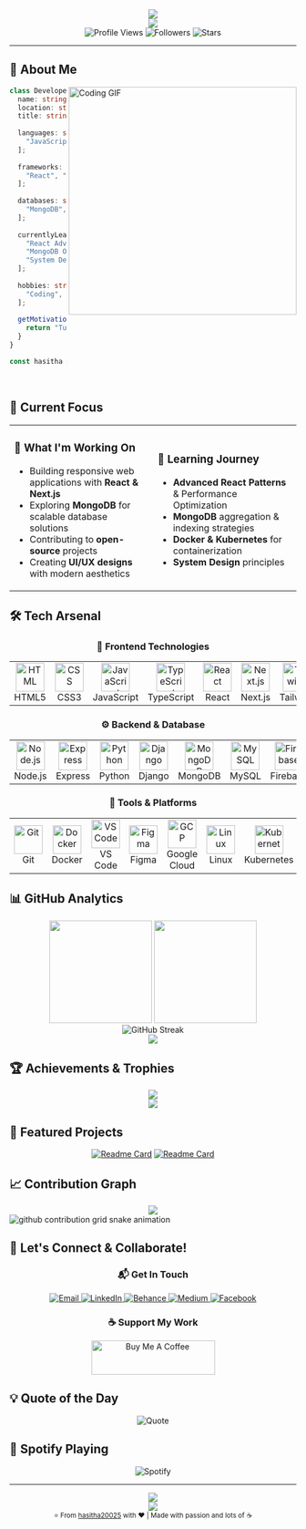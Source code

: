 <div align="center">
  <img src="https://capsule-render.vercel.app/api?type=waving&color=gradient&customColorList=6,11,20&height=180&section=header&text=Hasitha%20Dhananjaya&fontSize=42&fontColor=fff&animation=twinkling&fontAlignY=32"/>
</div>

<div align="center">
  <img src="https://readme-typing-svg.herokuapp.com?font=Orbitron&size=40&pause=1000&color=00D9FF&center=true&vCenter=true&width=600&height=100&lines=Frontend+Developer+%F0%9F%9A%80;React+%26+Next.js+Expert+%E2%9A%A1;Full+Stack+Enthusiast+%F0%9F%92%BB;UI%2FUX+Designer+%F0%9F%8E%A8;Always+Learning+%F0%9F%93%9A;Code+%2B+Coffee+%3D+Magic+%E2%98%95" />
</div>

<div align="center">
  <img src="https://komarev.com/ghpvc/?username=hasitha20025&label=Profile%20Views&color=00d9ff&style=for-the-badge" alt="Profile Views" />
  <img src="https://img.shields.io/github/followers/hasitha20025?label=Followers&style=for-the-badge&color=00d9ff&labelColor=black" alt="Followers" />
  <img src="https://img.shields.io/github/stars/hasitha20025?label=Stars&style=for-the-badge&color=00d9ff&labelColor=black" alt="Stars" />
</div>

---

## 🌟 About Me

<img align="right" alt="Coding GIF" width="400" src="https://raw.githubusercontent.com/adamalston/adamalston/master/assets/minion.gif">

```typescript
class Developer {
  name: string = "Hasitha Dhananjaya";
  location: string = "Sri Lanka 🇱🇰";
  title: string = "Frontend Developer";
  
  languages: string[] = [
    "JavaScript", "TypeScript", "Python", "PHP"
  ];
  
  frameworks: string[] = [
    "React", "Next.js", "Node.js", "Django"
  ];
  
  databases: string[] = [
    "MongoDB", "MySQL", "Firebase"
  ];
  
  currentlyLearning: string[] = [
    "React Advanced Patterns",
    "MongoDB Optimization",
    "System Design"
  ];
  
  hobbies: string[] = [
    "Coding", "Design", "Learning", "Coffee ☕"
  ];
  
  getMotivation(): string {
    return "Turning ideas into reality, one line of code at a time! 🚀";
  }
}

const hasitha = new Developer();
```

<br clear="right"/>

## 🎯 Current Focus

<table>
<tr>
<td width="50%">

### 🔭 What I'm Working On
- Building responsive web applications with **React & Next.js**
- Exploring **MongoDB** for scalable database solutions
- Contributing to **open-source** projects
- Creating **UI/UX designs** with modern aesthetics

</td>
<td width="50%">

### 🌱 Learning Journey
- **Advanced React Patterns** & Performance Optimization
- **MongoDB** aggregation & indexing strategies  
- **Docker & Kubernetes** for containerization
- **System Design** principles

</td>
</tr>
</table>

## 🛠️ Tech Arsenal

<div align="center">

### 🎨 Frontend Technologies
<table>
<tr>
<td align="center" width="100">
<img src="https://skillicons.dev/icons?i=html" width="50" height="50" alt="HTML" />
<br>HTML5
</td>
<td align="center" width="100">
<img src="https://skillicons.dev/icons?i=css" width="50" height="50" alt="CSS" />
<br>CSS3
</td>
<td align="center" width="100">
<img src="https://skillicons.dev/icons?i=js" width="50" height="50" alt="JavaScript" />
<br>JavaScript
</td>
<td align="center" width="100">
<img src="https://skillicons.dev/icons?i=ts" width="50" height="50" alt="TypeScript" />
<br>TypeScript
</td>
<td align="center" width="100">
<img src="https://skillicons.dev/icons?i=react" width="50" height="50" alt="React" />
<br>React
</td>
<td align="center" width="100">
<img src="https://skillicons.dev/icons?i=nextjs" width="50" height="50" alt="Next.js" />
<br>Next.js
</td>
<td align="center" width="100">
<img src="https://skillicons.dev/icons?i=tailwind" width="50" height="50" alt="Tailwind" />
<br>Tailwind
</td>
</tr>
</table>

### ⚙️ Backend & Database
<table>
<tr>
<td align="center" width="100">
<img src="https://skillicons.dev/icons?i=nodejs" width="50" height="50" alt="Node.js" />
<br>Node.js
</td>
<td align="center" width="100">
<img src="https://skillicons.dev/icons?i=express" width="50" height="50" alt="Express" />
<br>Express
</td>
<td align="center" width="100">
<img src="https://skillicons.dev/icons?i=python" width="50" height="50" alt="Python" />
<br>Python
</td>
<td align="center" width="100">
<img src="https://skillicons.dev/icons?i=django" width="50" height="50" alt="Django" />
<br>Django
</td>
<td align="center" width="100">
<img src="https://skillicons.dev/icons?i=mongodb" width="50" height="50" alt="MongoDB" />
<br>MongoDB
</td>
<td align="center" width="100">
<img src="https://skillicons.dev/icons?i=mysql" width="50" height="50" alt="MySQL" />
<br>MySQL
</td>
<td align="center" width="100">
<img src="https://skillicons.dev/icons?i=firebase" width="50" height="50" alt="Firebase" />
<br>Firebase
</td>
</tr>
</table>

### 🔧 Tools & Platforms
<table>
<tr>
<td align="center" width="100">
<img src="https://skillicons.dev/icons?i=git" width="50" height="50" alt="Git" />
<br>Git
</td>
<td align="center" width="100">
<img src="https://skillicons.dev/icons?i=docker" width="50" height="50" alt="Docker" />
<br>Docker
</td>
<td align="center" width="100">
<img src="https://skillicons.dev/icons?i=vscode" width="50" height="50" alt="VS Code" />
<br>VS Code
</td>
<td align="center" width="100">
<img src="https://skillicons.dev/icons?i=figma" width="50" height="50" alt="Figma" />
<br>Figma
</td>
<td align="center" width="100">
<img src="https://skillicons.dev/icons?i=gcp" width="50" height="50" alt="GCP" />
<br>Google Cloud
</td>
<td align="center" width="100">
<img src="https://skillicons.dev/icons?i=linux" width="50" height="50" alt="Linux" />
<br>Linux
</td>
<td align="center" width="100">
<img src="https://skillicons.dev/icons?i=kubernetes" width="50" height="50" alt="Kubernetes" />
<br>Kubernetes
</td>
</tr>
</table>

</div>

## 📊 GitHub Analytics

<div align="center">
  <img height="180em" src="https://github-readme-stats-sigma-five.vercel.app/api?username=hasitha20025&show_icons=true&theme=react&hide_border=true&count_private=true&include_all_commits=true" />
  <img height="180em" src="https://github-readme-stats-sigma-five.vercel.app/api/top-langs/?username=hasitha20025&layout=compact&theme=react&hide_border=true&langs_count=8" />
</div>

<div align="center">
  <img src="https://streak-stats.demolab.com/?user=hasitha20025&theme=react&hide_border=true" alt="GitHub Streak" />
</div>

<div align="center">
  <img src="https://github-readme-activity-graph.vercel.app/graph?username=hasitha20025&theme=react-dark&hide_border=true&bg_color=0D1117&color=00D9FF&line=00D9FF&point=FFFFFF" />
</div>

## 🏆 Achievements & Trophies

<div align="center">
  <img src="https://github-profile-trophy.vercel.app/?username=hasitha20025&theme=onedark&no-frame=true&row=1&column=7&margin-h=15&margin-w=5" />
</div>

<div align="center">
  <img src="https://github-readme-stats.vercel.app/api/wakatime?username=hasitha20025&theme=react&hide_border=true" />
</div>

## 🎨 Featured Projects

<div align="center">

[![Readme Card](https://github-readme-stats.vercel.app/api/pin/?username=hasitha20025&repo=portfolio&theme=react&hide_border=true)](https://github.com/hasitha20025/portfolio)
[![Readme Card](https://github-readme-stats.vercel.app/api/pin/?username=hasitha20025&repo=react-dashboard&theme=react&hide_border=true)](https://github.com/hasitha20025/react-dashboard)

</div>

## 📈 Contribution Graph

<div align="center">
  <img src="https://github-readme-stats.vercel.app/api?username=hasitha20025&show_icons=true&theme=react&hide_border=true&custom_title=Hasitha's%20GitHub%20Stats&disable_animations=false&include_all_commits=true&count_private=true&show=reviews,discussions_started,discussions_answered,prs_merged,prs_merged_percentage" />
</div>

<picture>
  <source media="(prefers-color-scheme: dark)" srcset="https://raw.githubusercontent.com/hasitha20025/hasitha20025/output/github-contribution-grid-snake-dark.svg">
  <source media="(prefers-color-scheme: light)" srcset="https://raw.githubusercontent.com/hasitha20025/hasitha20025/output/github-contribution-grid-snake.svg">
  <img alt="github contribution grid snake animation" src="https://raw.githubusercontent.com/hasitha20025/hasitha20025/output/github-contribution-grid-snake.svg">
</picture>

## 🤝 Let's Connect & Collaborate!

<div align="center">

### 📬 Get In Touch

<a href="mailto:hasitha.soft.lk@gmail.com">
  <img src="https://img.shields.io/badge/Email-D14836?style=for-the-badge&logo=gmail&logoColor=white" alt="Email" />
</a>
<a href="https://www.linkedin.com/in/hasitha-dhananjaya-337baa226">
  <img src="https://img.shields.io/badge/LinkedIn-0077B5?style=for-the-badge&logo=linkedin&logoColor=white" alt="LinkedIn" />
</a>
<a href="https://www.behance.net/hasithadhananj2/projects">
  <img src="https://img.shields.io/badge/Behance-1769ff?style=for-the-badge&logo=behance&logoColor=white" alt="Behance" />
</a>
<a href="https://medium.com/@hasithadhananjaya1061">
  <img src="https://img.shields.io/badge/Medium-12100E?style=for-the-badge&logo=medium&logoColor=white" alt="Medium" />
</a>
<a href="https://www.facebook.com/profile.php?id=100082554939780">
  <img src="https://img.shields.io/badge/Facebook-1877F2?style=for-the-badge&logo=facebook&logoColor=white" alt="Facebook" />
</a>

### ☕ Support My Work

<a href="https://www.buymeacoffee.com/hasitha20025" target="_blank">
  <img src="https://cdn.buymeacoffee.com/buttons/v2/default-yellow.png" alt="Buy Me A Coffee" style="height: 60px !important;width: 217px !important;" />
</a>

</div>

## 💡 Quote of the Day

<div align="center">
  <img src="https://quotes-github-readme.vercel.app/api?type=horizontal&theme=react" alt="Quote" />
</div>

## 🎵 Spotify Playing

<div align="center">
  <img src="https://spotify-github-profile.vercel.app/api/spotify?background_color=0d1117&border_color=ffffff" alt="Spotify" />
</div>

---

<div align="center">
  <img src="https://capsule-render.vercel.app/api?type=waving&color=gradient&customColorList=6,11,20&height=100&section=footer" />
</div>

<div align="center">
  <img src="https://readme-typing-svg.herokuapp.com?font=Fira+Code&pause=1000&color=00D9FF&center=true&vCenter=true&width=500&lines=Thanks+for+visiting!+%F0%9F%98%84;Let's+build+something+amazing+together!+%F0%9F%9A%80;Happy+coding!+%F0%9F%92%BB" />
</div>

<div align="center">
  <sub>⭐️ From <a href="https://github.com/hasitha20025">hasitha20025</a> with ❤️ | Made with passion and lots of ☕</sub>
</div>
